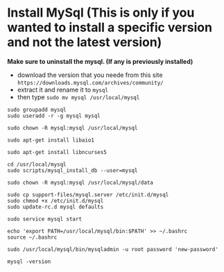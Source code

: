 # Install MySql (This is only if you wanted to install a specific version and not the latest version)

**Make sure to uninstall the mysql. (If any is previously installed)**
* download the version that you neede from this site `https://downloads.mysql.com/archives/community/`
* extract it and rename it to `mysql`
* then type `sudo mv mysql /usr/local/mysql`
```
sudo groupadd mysql
sudo useradd -r -g mysql mysql
```
```
sudo chown -R mysql:mysql /usr/local/mysql
```
```
sudo apt-get install libaio1
```
```
sudo apt-get install libncurses5
```
```
cd /usr/local/mysql
sudo scripts/mysql_install_db --user=mysql
```
```
sudo chown -R mysql:mysql /usr/local/mysql/data
```
```
sudo cp support-files/mysql.server /etc/init.d/mysql
sudo chmod +x /etc/init.d/mysql
sudo update-rc.d mysql defaults
```
```
sudo service mysql start
```
```
echo 'export PATH=/usr/local/mysql/bin:$PATH' >> ~/.bashrc
source ~/.bashrc
```
```
sudo /usr/local/mysql/bin/mysqladmin -u root password 'new-password'
```
```
mysql -version
```
